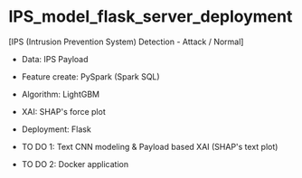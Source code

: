 # IPS_model_flask_server_deployment

[IPS (Intrusion Prevention System) Detection - Attack / Normal]

- Data: IPS Payload
- Feature create: PySpark (Spark SQL)
- Algorithm: LightGBM
- XAI: SHAP's force plot 
- Deployment: Flask


- TO DO 1: Text CNN modeling & Payload based XAI (SHAP's text plot)
- TO DO 2: Docker application
